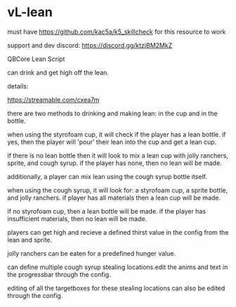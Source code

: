 # vL-lean

must have https://github.com/kac5a/k5_skillcheck for this resource to work

support and dev discord: https://discord.gg/ktzjBM2MkZ

QBCore Lean Script

can drink and get high off the lean. 

details:

https://streamable.com/cxea7m 

there are two methods to drinking and making lean: in the cup and in the bottle.

when using the styrofoam cup, it will check if the player has a lean bottle. if yes, then the player will 'pour' their lean into the cup and get a lean cup.

if there is no lean bottle then it will look to mix a lean cup with jolly ranchers, sprite, and cough syrup. if the player has none, then no lean will be made.

additionally, a player can mix lean using the cough syrup bottle itself. 

when using the cough syrup, it will look for: a styrofoam cup, a sprite bottle, and jolly ranchers. if player has all materials then a lean cup will be made.

if no styrofoam cup, then a lean bottle will be made. if the player has insufficient materials, then no lean will be made.

players can get high and recieve a defined thirst value in the config from the lean and sprite. 

jolly ranchers can be eaten for a predefined hunger value.

can define multiple cough syrup stealing locations.edit the anims and text in the progressbar through the config.

editing of all the targetboxes for these stealing locations can also be edited through the config. 







